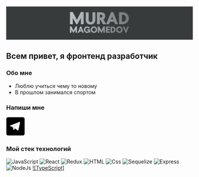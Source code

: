 ![Header](https://github.com/MuradMgmdv/MuradMgmdv/blob/main/assets/%D0%A1%D0%BD%D0%B8%D0%BC%D0%BE%D0%BA%20%D1%8D%D0%BA%D1%80%D0%B0%D0%BD%D0%B0%20%D0%BE%D1%82%202022-03-09%2022-09-40.png)

## Bсем привет, я фронтенд разработчик

<h3>Обо мне</h3>
<ul>
 <li>Люблю учиться чему то новому</li>
 <li>В прошлом занимался спортом</li>
</ul>


<h3>Напиши мне</h3>
<a href="https://t.me/m_omaras"><img src="https://github.com/MuradMgmdv/MuradMgmdv/blob/main/assets/artage-io-thumb-9cfcd10dceda7ae2d9eb329237ac313a.png" height="50px" width="50px"/></a>

### Мой стек технологий
![JavaScript](https://img.shields.io/badge/-JavaScript-24292f?style=for-the-badge&logo=JavaScript)
![React](https://img.shields.io/badge/-React-24292f?style=for-the-badge&logo=React)
![Redux](https://img.shields.io/badge/-Redux-24292f?style=for-the-badge&logo=Redux)
![HTML](https://img.shields.io/badge/-HTML-24292f?style=for-the-badge&logo=HTML5)
![Css](https://img.shields.io/badge/-Css-24292f?style=for-the-badge&logo=Css3)
![Sequelize](https://img.shields.io/badge/-Sequelize-24292f?style=for-the-badge&logo=Sequelize)
![Express](https://img.shields.io/badge/-Express-24292f?style=for-the-badge&logo=Express)
![NodeJs](https://img.shields.io/badge/-NodeJs-24292f?style=for-the-badge&logo=Node.Js)
[![TypeScript]](https://img.shields.io/static/v1?label=<LABEL>&message=<MESSAGE>&color=<COLOR>)


